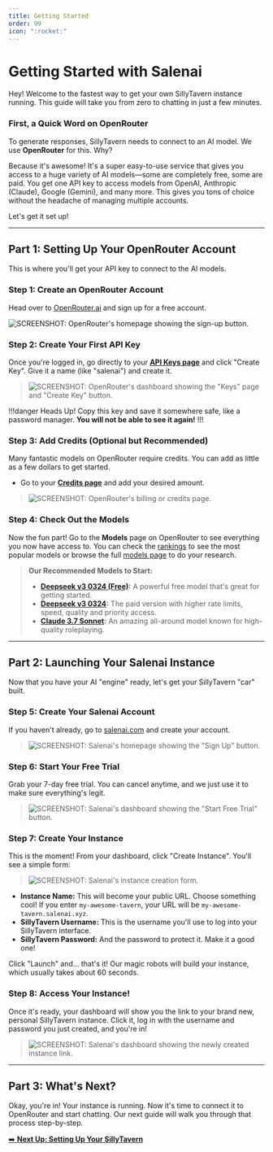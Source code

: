 ```yaml
---
title: Getting Started 
order: 99
icon: ":rocket:"
---
```

# Getting Started with Salenai

Hey! Welcome to the fastest way to get your own SillyTavern instance running. This guide will take you from zero to chatting in just a few minutes.

### First, a Quick Word on OpenRouter

To generate responses, SillyTavern needs to connect to an AI model. We use **OpenRouter** for this. Why?

Because it's awesome! It's a super easy-to-use service that gives you access to a huge variety of AI models—some are completely free, some are paid. You get one API key to access models from OpenAI, Anthropic (Claude), Google (Gemini), and many more. This gives you tons of choice without the headache of managing multiple accounts.

Let's get it set up!

---

## Part 1: Setting Up Your OpenRouter Account

This is where you'll get your API key to connect to the AI models.

### Step 1: Create an OpenRouter Account

Head over to [OpenRouter.ai](https://openrouter.ai/) and sign up for a free account.

![SCREENSHOT: OpenRouter's homepage showing the sign-up button.](./static/img/getting-started/1.png)

### Step 2: Create Your First API Key

Once you're logged in, go directly to your [**API Keys page**](https://openrouter.ai/settings/keys) and click "Create Key". Give it a name (like "salenai") and create it.

> ![SCREENSHOT: OpenRouter's dashboard showing the "Keys" page and "Create Key" button.](./static/img/getting-started/2.png)

!!!danger Heads Up!
Copy this key and save it somewhere safe, like a password manager. **You will not be able to see it again!**
!!!

### Step 3: Add Credits (Optional but Recommended)

Many fantastic models on OpenRouter require credits. You can add as little as a few dollars to get started.

* Go to your [**Credits page**](https://openrouter.ai/settings/credits) and add your desired amount.

> ![SCREENSHOT: OpenRouter's billing or credits page.](./static/img/getting-started/3.png)

### Step 4: Check Out the Models

Now the fun part! Go to the **Models** page on OpenRouter to see everything you now have access to. You can check the [rankings](https://openrouter.ai/rankings) to see the most popular models or browse the full [models page](https://openrouter.ai/models) to do your research.

> **Our Recommended Models to Start:**
> * **[Deepseek v3 0324 (Free)](https://openrouter.ai/deepseek/deepseek-chat-v3-0324:free):** A powerful free model that's great for getting started.
> * **[Deepseek v3 0324](https://openrouter.ai/deepseek/deepseek-chat-v3-0324):** The paid version with higher rate limits, speed, quality and priority access.
> * **[Claude 3.7 Sonnet](https://openrouter.ai/anthropic/claude-3.7-sonnet):** An amazing all-around model known for high-quality roleplaying.

---

## Part 2: Launching Your Salenai Instance

Now that you have your AI "engine" ready, let's get your SillyTavern "car" built.

### Step 5: Create Your Salenai Account

If you haven't already, go to [salenai.com](https://salenai.com) and create your account.
> ![SCREENSHOT: Salenai's homepage showing the "Sign Up" button.](./static/img/getting-started/4.png)

### Step 6: Start Your Free Trial

Grab your 7-day free trial. You can cancel anytime, and we just use it to make sure everything's legit.
> ![SCREENSHOT: Salenai's dashboard showing the "Start Free Trial" button.](./static/img/getting-started/5.png)

### Step 7: Create Your Instance

This is the moment! From your dashboard, click "Create Instance". You'll see a simple form:

>![SCREENSHOT: Salenai's instance creation form.](./static/img/getting-started/6.png)

* **Instance Name:** This will become your public URL. Choose something cool! If you enter `my-awesome-tavern`, your URL will be `my-awesome-tavern.salenai.xyz`.
* **SillyTavern Username:** This is the username you'll use to log into your SillyTavern interface.
* **SillyTavern Password:** And the password to protect it. Make it a good one!

Click "Launch" and... that's it! Our magic robots will build your instance, which usually takes about 60 seconds.

### Step 8: Access Your Instance!

Once it's ready, your dashboard will show you the link to your brand new, personal SillyTavern instance. Click it, log in with the username and password you just created, and you're in!

> ![SCREENSHOT: Salenai's dashboard showing the newly created instance link.](./static/img/getting-started/7.png)

---

## Part 3: What's Next?

Okay, you're in! Your instance is running. Now it's time to connect it to OpenRouter and start chatting. Our next guide will walk you through that process step-by-step.

[➡️ **Next Up: Setting Up Your SillyTavern**](./Setting-up-sillytavern)